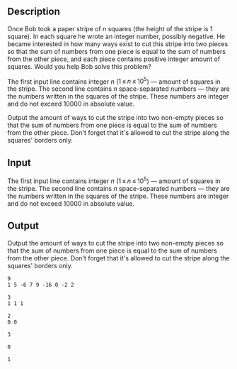## Description

<div><p>Once Bob took a paper stripe of <span class="tex-span"><i>n</i></span> squares (the height of the stripe is 1 square). In each square he wrote an integer number, possibly negative. He became interested in how many ways exist to cut this stripe into two pieces so that the sum of numbers from one piece is equal to the sum of numbers from the other piece, and each piece contains positive integer amount of squares. Would you help Bob solve this problem?</p></div><div class="input-specification"><p>The first input line contains integer <span class="tex-span"><i>n</i></span> (<span class="tex-span">1 ≤ <i>n</i> ≤ 10<sup class="upper-index">5</sup></span>) — amount of squares in the stripe. The second line contains <span class="tex-span"><i>n</i></span> space-separated numbers — they are the numbers written in the squares of the stripe. These numbers are integer and do not exceed 10000 in absolute value.</p></div><div class="output-specification"><p>Output the amount of ways to cut the stripe into two non-empty pieces so that the sum of numbers from one piece is equal to the sum of numbers from the other piece. Don't forget that it's allowed to cut the stripe along the squares' borders only.</p></div>

## Input

<p>The first input line contains integer <span class="tex-span"><i>n</i></span> (<span class="tex-span">1 ≤ <i>n</i> ≤ 10<sup class="upper-index">5</sup></span>) — amount of squares in the stripe. The second line contains <span class="tex-span"><i>n</i></span> space-separated numbers — they are the numbers written in the squares of the stripe. These numbers are integer and do not exceed 10000 in absolute value.</p>

## Output

<p>Output the amount of ways to cut the stripe into two non-empty pieces so that the sum of numbers from one piece is equal to the sum of numbers from the other piece. Don't forget that it's allowed to cut the stripe along the squares' borders only.</p>





```input1
9
1 5 -6 7 9 -16 0 -2 2

```




```input2
3
1 1 1

```




```input3
2
0 0

```




```output1
3

```




```output2
0

```




```output3
1

```



